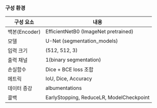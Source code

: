 ### 구성 환경
| 구성 요소       | 내용                                       |
|-------------|------------------------------------------|
| 백본(Encoder) | EfficientNetB0 (ImageNet pretrained)     |
| 모델          | U-Net (segmentation_models)              |
| 입력 크기       | (512, 512, 3)                            |
| 출력 채널       | 1(binary segmentation)                   |
| 손실함수        | Dice + BCE loss 조합                       |
| 메트릭         | IoU, Dice, Accuracy                      |
| 데이터 증강      | albumentations                           |
| 콜백          | EarlyStopping, ReduceLR, ModelCheckpoint |

